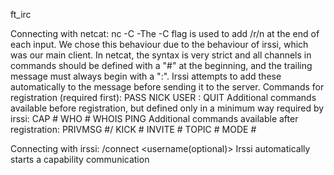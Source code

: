 ft_irc

Connecting with netcat:
nc -C <target ip> <port number>
-The -C flag is used to add /r/n at the end of each input. We chose this behaviour due to the behaviour of irssi, which was our main client.
In netcat, the syntax is very strict and all channels in commands should be defined with a "#" at the beginning, and the trailing message must always begin with a ":". Irssi attempts to add these automatically to the message before sending it to the server.
Commands for registration (required first):
PASS <server password>
NICK <nickname>
USER <realname> <hostname> <servername> :<username>
QUIT
Additional commands available before registration, but defined only in a minimum way required by irssi:
CAP #<subcommand>
WHO #<channel>
WHOIS <nickname>
PING <origin>
Additional commands available after registration:
PRIVMSG #<channel>/<user>
KICK #<channel> <user>
INVITE #<channel> <user>
TOPIC #<channel>
MODE #<channel> <flags> <parameters>

Connecting with irssi:
/connect <target ip> <port number> <password> <username(optional)>
Irssi automatically starts a capability communication 
